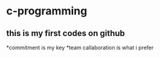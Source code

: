 # c-programming
## this is my first codes on github
*commitment is my key
*team callaboration is what i prefer
